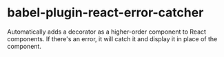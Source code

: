 # babel-plugin-react-error-catcher
Automatically adds a decorator as a higher-order component to React components.  If there's an error, it will catch it and display it in place of the component.
